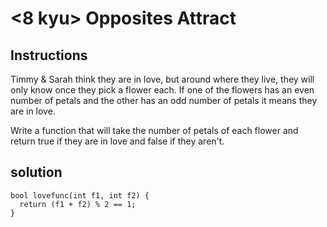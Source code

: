 # <8 kyu> Opposites Attract

## Instructions

Timmy & Sarah think they are in love, but around where they live, they will only know once they pick a flower each. If one of the flowers has an even number of petals and the other has an odd number of petals it means they are in love.

Write a function that will take the number of petals of each flower and return true if they are in love and false if they aren't.

## solution

```
bool lovefunc(int f1, int f2) {
  return (f1 + f2) % 2 == 1;
}
```
